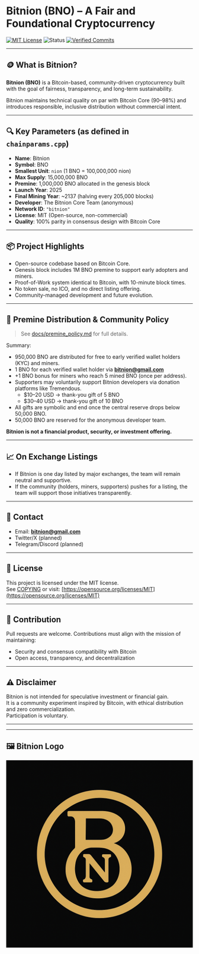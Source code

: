# Bitnion (BNO) – A Fair and Foundational Cryptocurrency

[![MIT License](https://img.shields.io/badge/license-MIT-green.svg)](https://opensource.org/licenses/MIT)
![Status](https://img.shields.io/badge/status-active-brightgreen)
[![Verified Commits](https://img.shields.io/badge/commits-verified-brightgreen?logo=github)](https://github.com/bitnion/bitnion/commits/main)

---

## 🪙 What is Bitnion?

**Bitnion (BNO)** is a Bitcoin-based, community-driven cryptocurrency built with the goal of fairness, transparency, and long-term sustainability.

Bitnion maintains technical quality on par with Bitcoin Core (90–98%) and introduces responsible, inclusive distribution without commercial intent.

---

## 🔍 Key Parameters (as defined in `chainparams.cpp`)

- **Name**: Bitnion
- **Symbol**: BNO
- **Smallest Unit**: `nion` (1 BNO = 100,000,000 nion)
- **Max Supply**: 15,000,000 BNO
- **Premine**: 1,000,000 BNO allocated in the genesis block
- **Launch Year**: 2025
- **Final Mining Year**: ~2137 (halving every 205,000 blocks)
- **Developer**: The Bitnion Core Team (anonymous)
- **Network ID**: `"bitnion"`
- **License**: MIT (Open-source, non-commercial)
- **Quality**: 100% parity in consensus design with Bitcoin Core

---

## 📦 Project Highlights

- Open-source codebase based on Bitcoin Core.
- Genesis block includes 1M BNO premine to support early adopters and miners.
- Proof-of-Work system identical to Bitcoin, with 10-minute block times.
- No token sale, no ICO, and no direct listing offering.
- Community-managed development and future evolution.

---

## 🧾 Premine Distribution & Community Policy

> See [docs/premine_policy.md](docs/premine_policy.md) for full details.

Summary:

- 950,000 BNO are distributed for free to early verified wallet holders (KYC) and miners.
- 1 BNO for each verified wallet holder via **bitnion@gmail.com**
- +1 BNO bonus for miners who reach 5 mined BNO (once per address).
- Supporters may voluntarily support Bitnion developers via donation platforms like Tremendous.
  - $10–20 USD → thank-you gift of 5 BNO
  - $30–40 USD → thank-you gift of 10 BNO
- All gifts are symbolic and end once the central reserve drops below 50,000 BNO.
- 50,000 BNO are reserved for the anonymous developer team.

**Bitnion is not a financial product, security, or investment offering.**

---

## 📈 On Exchange Listings

- If Bitnion is one day listed by major exchanges, the team will remain neutral and supportive.
- If the community (holders, miners, supporters) pushes for a listing, the team will support those initiatives transparently.

---

## 📧 Contact

- Email: **bitnion@gmail.com**
- Twitter/X (planned)
- Telegram/Discord (planned)

---

## 🔐 License

This project is licensed under the MIT license.  
See [COPYING](COPYING) or visit: [https://opensource.org/licenses/MIT](https://opensource.org/licenses/MIT)

---

## 🤝 Contribution

Pull requests are welcome. Contributions must align with the mission of maintaining:
- Security and consensus compatibility with Bitcoin
- Open access, transparency, and decentralization

---

## ⚠️ Disclaimer

Bitnion is not intended for speculative investment or financial gain.  
It is a community experiment inspired by Bitcoin, with ethical distribution and zero commercialization.  
Participation is voluntary.

---

---
## 🖼️ Bitnion Logo

![Bitnion Logo](assets/logos/Bitnion_BNO.png)

